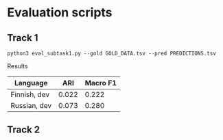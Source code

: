 # Evaluation scripts

## Track 1

```commandline
python3 eval_subtask1.py --gold GOLD_DATA.tsv --pred PREDICTIONS.tsv
```

Results

| Language     | ARI   | Macro F1 |
|--------------|-------|----------|
| Finnish, dev | 0.022 | 0.222    |
| Russian, dev | 0.073 | 0.280    |

## Track 2